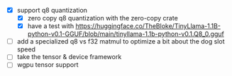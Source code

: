 - [x] support q8 quantization
  - [x] zero copy q8 quantization with the zero-copy crate
  - [x] have a test with https://huggingface.co/TheBloke/TinyLlama-1.1B-python-v0.1-GGUF/blob/main/tinyllama-1.1b-python-v0.1.Q8_0.gguf
- [ ] add a specialized q8 vs f32 matmul to optimize a bit about the dog slot speed
- [ ] take the tensor & device framework
- [ ] wgpu tensor support